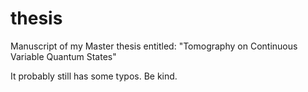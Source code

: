# thesis
Manuscript of my Master thesis entitled: "Tomography on Continuous Variable Quantum States"

It probably still has some typos. Be kind.
